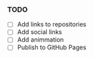 ### TODO

- [ ] Add links to repositories
- [ ] Add social links
- [ ] Add animmation
- [ ] Publish to GitHub Pages